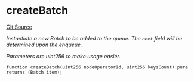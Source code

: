 # createBatch
[Git Source](https://github.com/lidofinance/community-staking-module/blob/86cbb28dad521bfac5576c8a7b405bc33b32f44d/src/lib/QueueLib.sol)

*Instantiate a new Batch to be added to the queue. The `next` field will be determined upon the enqueue.*

*Parameters are uint256 to make usage easier.*


```solidity
function createBatch(uint256 nodeOperatorId, uint256 keysCount) pure returns (Batch item);
```


